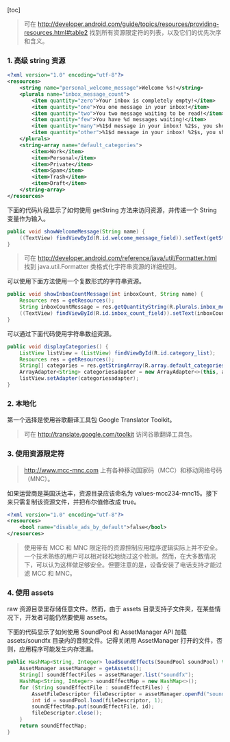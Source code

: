 [toc]

> 可在 <http://developer.android.com/guide/topics/resources/providing-resources.html#table2> 找到所有资源限定符的列表，以及它们的优先次序和含义。

### 1. 高级 string 资源

```xml
<?xml version="1.0" encoding="utf-8"?>
<resources>
    <string name="personal_welcome_message">Welcome %s!</string>
    <plurals name="inbox_message_count">
        <item quantity="zero">Your inbox is completely empty!</item>
        <item quantity="one">You one message in your inbox!</item>
        <item quantity="two">You two message waiting to be read!</item>
        <item quantity="few">You have %d messages waiting!</item>
        <item quantity="many">%1$d message in your inbox! %2$s, you should really login here more often!</item>
        <item quantity="other">%1$d message in your inbox! %2$s, you should really login here more often!</item>
    </plurals>
    <string-array name="default_categories">
        <item>Work</item>
        <item>Personal</item>
        <item>Private</item>
        <item>Spam</item>
        <item>Trash</item>
        <item>Draft</item>
    </string-array>
</resources>
```

下面的代码片段显示了如何使用 getString 方法来访问资源，并传递一个 String 变量作为输入。

```java
public void showWelcomeMessage(String name) {
    ((TextView) findViewById(R.id.welcome_message_field)).setText(getString(R.string.personal_welcome_message, name));
}
```

> 可在 <http://developer.android.com/reference/java/util/Formatter.html> 找到 java.util.Formatter 类格式化字符串资源的详细规则。

可以使用下面方法使用一个复数形式的字符串资源。

```java
public void showInboxCountMessage(int inboxCount, String name) {
    Resources res = getResources();
    String inboxCountMessage = res.getQuantityString(R.plurals.inbox_message_count, inboxCount, name);
    ((TextView) findViewById(R.id.inbox_count_field)).setText(inboxCountMessage);
}
```

可以通过下面代码使用字符串数组资源。

```java
public void displayCategories() {
    ListView listView = (ListView) findViewById(R.id.category_list);
    Resources res = getResources();
    String[] categories = res.getStringArray(R.array.default_categories);
    ArrayAdapter<String> categoriesadapter = new ArrayAdapter<>(this, android.R.layout.simple_list_item_1, android.R.id.text1, categories);
    listView.setAdapter(categoriesadapter);
}
```

### 2. 本地化

第一个选择是使用谷歌翻译工具包 Google Translator Toolkit。

>可在 <http://translate.google.com/toolkit> 访问谷歌翻译工具包。

### 3. 使用资源限定符

> <http://www.mcc-mnc.com> 上有各种移动国家码（MCC）和移动网络号码（MNC）。

如果运营商是英国沃达丰，资源目录应该命名为 values-mcc234-mnc15。接下来只需复制该资源文件，并把布尔值修改成 true。

```xml
<?xml version="1.0" encoding="utf-8"?>
<resources>
	<bool name="disable_ads_by_default">false</bool>
</resources>
```

> 使用带有 MCC 和 MNC 限定符的资源控制应用程序逻辑实际上并不安全。一个技术熟练的用户可以相对轻松地绕过这个检测。然而，在大多数情况下，可以认为这样做足够安全。但要注意的是，设备安装了电话支持才能过滤 MCC 和 MNC。

### 4. 使用 assets

raw 资源目录里存储任意文件。然而，由于 assets 目录支持子文件夹，在某些情况下，开发者可能仍然要使用 assets。

下面的代码显示了如何使用 SoundPool 和 AssetManager API 加载 assets/soundfx 目录内的音频文件。记得关闭用 AssetManager 打开的文件，否则，应用程序可能发生内存泄漏。

```java
public HashMap<String, Integer> loadSoundEffects(SoundPool soundPool) throws IOException {
    AssetManager assetManager = getAssets();
    String[] soundEffectFiles = assetManager.list("soundfx");
    HashMap<String, Integer> soundEffectMap = new HashMap<>();
    for (String soundEffectFile : soundEffectFiles) {
        AssetFileDescriptor fileDescriptor = assetManager.openFd("soundfx/" + soundEffectFile);
        int id = soundPool.load(fileDescriptor, 1);
        soundEffectMap.put(soundEffectFile, id);
        fileDescriptor.close();
    }
    return soundEffectMap;
}
```

